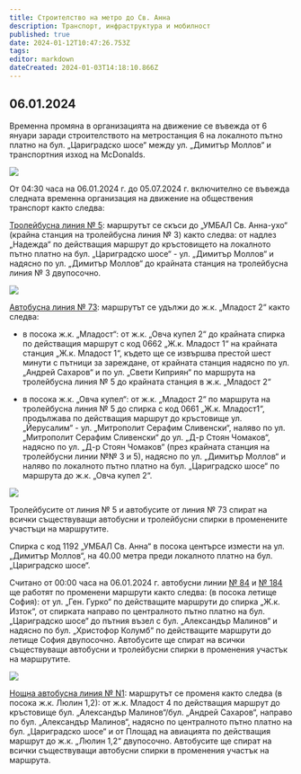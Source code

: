 ```yaml
---
title: Строителство на метро до Св. Анна
description: Транспорт, инфраструктура и мобилност
published: true
date: 2024-01-12T10:47:26.753Z
tags: 
editor: markdown
dateCreated: 2024-01-03T14:18:10.866Z
---
```


## 06.01.2024
Временна промяна в организацията на движение се въвежда от 6 януари заради строителството на метростанция 6 на локалното пътно платно на бул. „Цариградско шосе“ между ул. „Димитър Моллов“ и транспортния изход на McDonalds.

<img src="https://drive.google.com/uc?export=view&id=1urC_OPNCQUPAjrmZhgFcdEFfKlwwkK3h">



От 04:30 часа на 06.01.2024 г. до 05.07.2024 г. включително се въвежда следната временна организация на движение на обществения транспорт както следва:

[Тролейбусна линия № 5](/bg/public-transport/trolleybus-routes-1960-sega/5): маршрутът се скъси до „УМБАЛ Св. Анна-ухо“ (крайна станция на тролейбусна линия № 3) както следва: от надлез „Надежда“ по действащия маршрут до кръстовището на локалното пътно платно на бул. „Цариградско шосе“ - ул. „Димитър Моллов“ и надясно по ул. „Димитър Моллов“ до крайната станция на тролейбусна линия № 3 двупосочно.

<img src="https://drive.google.com/uc?export=view&id=1_aIaOEDEJj2fD0O8Okl1wqx3DuhAD54T">

[Автобусна линия № 73](/bg/public-transport/bus-routes-1968-sega/73): маршрутът се удължи до ж.к. „Младост 2“ както следва:

- в посока ж.к. „Младост“: от ж.к. „Овча купел 2“ до крайната спирка по действащия маршрут с код 0662 „Ж.к. Младост 1“ на крайната станция „Ж.к. Младост 1“, където ще се извършва престой шест минути с пътници за зареждане, от крайната станция надясно по ул. „Андрей Сахаров“ и по ул. „Свети Киприян“ по маршрута на тролейбусна линия № 5 до крайната станция в ж.к. „Младост 2“

- в посока ж.к. „Овча купел“: от ж.к. „Младост 2“ по маршрута на тролейбусна линия № 5 до спирка с код 0661 „Ж.к. Младост1“, продължава по действащия маршрут до кръстовище ул. „Йерусалим“ - ул. „Митрополит Серафим Сливенски“, наляво по ул. „Митрополит Серафим Сливенски“ до ул. „Д-р Стоян Чомаков“, надясно по ул. „Д-р Стоян Чомаков“ (през крайната станция на тролейбусни линии №№ 3 и 5), надясно по ул. „Димитър Моллов“ и наляво по локалното пътно платно на бул. „Цариградско шосе“ по маршрута до ж.к. „Овча купел 2“.

<img src="https://drive.google.com/uc?export=view&id=1cBiXxX13uEWOg_DDGZ991TVdbdeIMAKl">


Тролейбусите от линия № 5 и автобусите от линия № 73 спират на всички съществуващи автобусни и тролейбусни спирки в променените участъци на маршрутите.

Спирка с код 1192 „УМБАЛ Св. Анна“ в посока центърсе измести на ул. „Димитър Моллов“, на 40.00 метра преди локалното платно на бул. „Цариградско шосе“.

Считано от 00:00 часа на 06.01.2024 г. автобусни линии [№ 84](/bg/public-transport/bus-routes-1968-sega/84) и [№ 184](/bg/public-transport/bus-routes-1968-sega/184) ще работят по променени маршрути както следва: (в посока летище София): от ул. „Ген. Гурко“ по действащите маршрути до спирка „Ж.к. Изток“, от спирката направо по централното пътно платно на бул. „Цариградско шосе“ до пътния възел с бул. „Александър Малинов“ и надясно по бул. „Христофор Колумб“ по действащите маршрути до летище София двупосочно. Автобусите ще спират на всички съществуващи автобусни и тролейбусни спирки в променения участък на маршрутите.

<img src="https://drive.google.com/uc?export=view&id=1jG38rHAN8keUTo6kKR6KIex2LPLnGmvY">

[Нощна автобусна линия № N1](/bg/public-transport/bus-routes-1968-sega/N1): маршрутът се променя както следва (в посока ж.к. Люлин 1,2): от ж.к. Младост 4 по действащия маршрут до кръстовище бул. „Александър Малинов“/бул. „Андрей Сахаров“, направо по бул. „Александър Малинов“, надясно по централното пътно платно на бул. „Цариградско шосе“ и от Площад на авиацията по действащия маршрут до ж.к. „Люлин 1,2“ двупосочно. Автобусите ще спират на всички съществуващи автобусни спирки в променения участък на маршрута.



